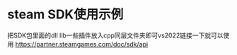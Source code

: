 # steam SDK使用示例
把SDK包里面的dll  lib一些插件放入cpp同层文件夹即可vs2022链接一下就可以使用
https://partner.steamgames.com/doc/sdk/api
